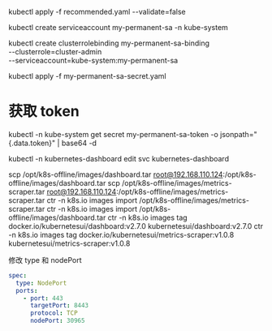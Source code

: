 kubectl apply -f recommended.yaml --validate=false

kubectl create serviceaccount my-permanent-sa -n kube-system

kubectl create clusterrolebinding my-permanent-sa-binding \
--clusterrole=cluster-admin \
--serviceaccount=kube-system:my-permanent-sa

kubectl apply -f my-permanent-sa-secret.yaml

# 获取 token
kubectl -n kube-system get secret my-permanent-sa-token -o jsonpath="{.data.token}" | base64 -d



kubectl -n kubernetes-dashboard edit svc kubernetes-dashboard

scp /opt/k8s-offline/images/dashboard.tar root@192.168.110.124:/opt/k8s-offline/images/dashboard.tar
scp /opt/k8s-offline/images/metrics-scraper.tar root@192.168.110.124:/opt/k8s-offline/images/metrics-scraper.tar
ctr -n k8s.io images import /opt/k8s-offline/images/metrics-scraper.tar
ctr -n k8s.io images import /opt/k8s-offline/images/dashboard.tar
ctr -n k8s.io images tag docker.io/kubernetesui/dashboard:v2.7.0 kubernetesui/dashboard:v2.7.0
ctr -n k8s.io images tag docker.io/kubernetesui/metrics-scraper:v1.0.8 kubernetesui/metrics-scraper:v1.0.8

 修改 type 和 nodePort
```yaml
spec:
  type: NodePort
  ports:
    - port: 443
      targetPort: 8443
      protocol: TCP
      nodePort: 30965 
```
